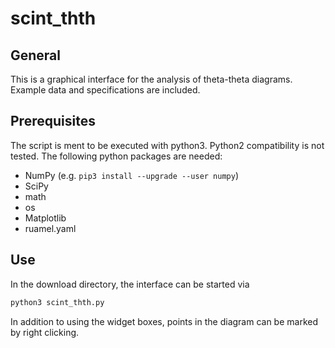 # scint_thth

## General
This is a graphical interface for the analysis of theta-theta diagrams. Example data and specifications are included.

## Prerequisites
The script is ment to be executed with python3. Python2 compatibility is not tested. The following python packages are needed: 
* NumPy (e.g. `pip3 install --upgrade --user numpy`)
* SciPy
* math
* os
* Matplotlib
* ruamel.yaml

## Use
In the download directory, the interface can be started via
```python
python3 scint_thth.py
```

In addition to using the widget boxes, points in the diagram can be marked by right clicking.
